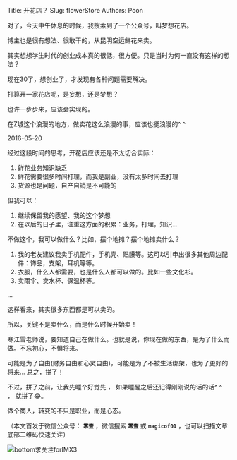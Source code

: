 Title:  开花店？
Slug:  flowerStore
Authors: Poon



对了，今天中午休息的时候，我搜索到了一个公众号，叫梦想花店。

博主也是很有想法、很敢干的，从昆明空运鲜花来卖。

其实想想学生时代的创业成本真的很低，很方便。只是当时为何一直没有这样的想法？

现在30了，想创业了，才发现有各种问题需要解决。

打算开一家花店呢，是妄想，还是梦想？

也许一步步来，应该会实现的。

在Z城这个浪漫的地方，做卖花这么浪漫的事，应该也挺浪漫的^ ^ 

2016-05-20

经过这段时间的思考，开花店应该还是不太切合实际：

1. 鲜花业务知识缺乏
2. 鲜花需要很多时间打理，而我是副业，没有太多时间去打理
3. 货源也是问题，自产自销是不可能的

但我可以：

1. 继续保留我的愿望、我的这个梦想
2. 在以后的日子里，注重这方面的积累：业务，打理，知识...


不做这个，我可以做什么？比如，摆个地摊？摆个地摊卖什么？

1. 我的老友建议我卖手机配件，手机壳、贴膜等。这可以引申出很多其他周边配件：饰品，支架，耳机等等。
2. 衣服，什么人都需要，也是什么人都可以做的。比如一些文化衫。
3. 卖雨伞、卖水杯、保温杯等。

...

这样看来，其实很多东西都是可以卖的。

所以，关键不是卖什么，而是什么时候开始卖！

寒江雪老师说，要知道自己在做什么。也就是说，你现在做的东西，是为了什么而做。不忘初心，不惧将来。

可能是为了自由(财务自由和心灵自由)，可能是为了不被生活绑架，也为了更好的将来... 总之，拼了！

不过，拼了之前，让我先睡个好觉先 ，  如果睡醒之后还记得刚刚说的话的话^ ^ ， 就拼了😂。

做个商人，转变的不只是职业，而是心态。


（本文首发于微信公众号： **`零壹`** ，微信搜索 **`零壹`** 或 **`magicof01`** ，也可以扫描文章底部二维码快速关注）

![bottom求关注forIMX3](http://www.imx3.com/img/weixin_bi_common/sdr_code_tree_01.png)
